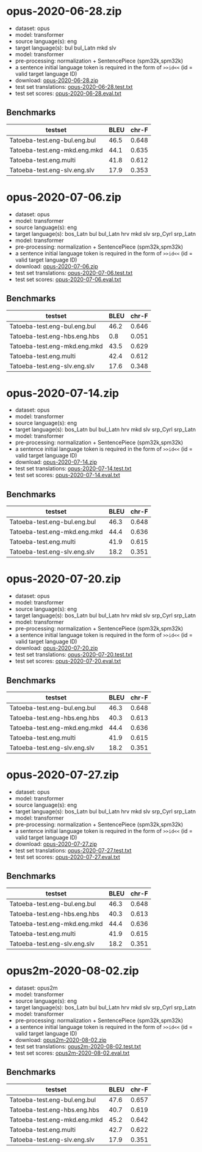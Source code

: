 # opus-2020-06-28.zip

* dataset: opus
* model: transformer
* source language(s): eng
* target language(s): bul bul_Latn mkd slv
* model: transformer
* pre-processing: normalization + SentencePiece (spm32k,spm32k)
* a sentence initial language token is required in the form of `>>id<<` (id = valid target language ID)
* download: [opus-2020-06-28.zip](https://object.pouta.csc.fi/Tatoeba-MT-models/eng-zls/opus-2020-06-28.zip)
* test set translations: [opus-2020-06-28.test.txt](https://object.pouta.csc.fi/Tatoeba-MT-models/eng-zls/opus-2020-06-28.test.txt)
* test set scores: [opus-2020-06-28.eval.txt](https://object.pouta.csc.fi/Tatoeba-MT-models/eng-zls/opus-2020-06-28.eval.txt)

## Benchmarks

| testset               | BLEU  | chr-F |
|-----------------------|-------|-------|
| Tatoeba-test.eng-bul.eng.bul 	| 46.5 	| 0.648 |
| Tatoeba-test.eng-mkd.eng.mkd 	| 44.1 	| 0.635 |
| Tatoeba-test.eng.multi 	| 41.8 	| 0.612 |
| Tatoeba-test.eng-slv.eng.slv 	| 17.9 	| 0.353 |

# opus-2020-07-06.zip

* dataset: opus
* model: transformer
* source language(s): eng
* target language(s): bos_Latn bul bul_Latn hrv mkd slv srp_Cyrl srp_Latn
* model: transformer
* pre-processing: normalization + SentencePiece (spm32k,spm32k)
* a sentence initial language token is required in the form of `>>id<<` (id = valid target language ID)
* download: [opus-2020-07-06.zip](https://object.pouta.csc.fi/Tatoeba-MT-models/eng-zls/opus-2020-07-06.zip)
* test set translations: [opus-2020-07-06.test.txt](https://object.pouta.csc.fi/Tatoeba-MT-models/eng-zls/opus-2020-07-06.test.txt)
* test set scores: [opus-2020-07-06.eval.txt](https://object.pouta.csc.fi/Tatoeba-MT-models/eng-zls/opus-2020-07-06.eval.txt)

## Benchmarks

| testset               | BLEU  | chr-F |
|-----------------------|-------|-------|
| Tatoeba-test.eng-bul.eng.bul 	| 46.2 	| 0.646 |
| Tatoeba-test.eng-hbs.eng.hbs 	| 0.8 	| 0.051 |
| Tatoeba-test.eng-mkd.eng.mkd 	| 43.5 	| 0.629 |
| Tatoeba-test.eng.multi 	| 42.4 	| 0.612 |
| Tatoeba-test.eng-slv.eng.slv 	| 17.6 	| 0.348 |

# opus-2020-07-14.zip

* dataset: opus
* model: transformer
* source language(s): eng
* target language(s): bos_Latn bul bul_Latn hrv mkd slv srp_Cyrl srp_Latn
* model: transformer
* pre-processing: normalization + SentencePiece (spm32k,spm32k)
* a sentence initial language token is required in the form of `>>id<<` (id = valid target language ID)
* download: [opus-2020-07-14.zip](https://object.pouta.csc.fi/Tatoeba-MT-models/eng-zls/opus-2020-07-14.zip)
* test set translations: [opus-2020-07-14.test.txt](https://object.pouta.csc.fi/Tatoeba-MT-models/eng-zls/opus-2020-07-14.test.txt)
* test set scores: [opus-2020-07-14.eval.txt](https://object.pouta.csc.fi/Tatoeba-MT-models/eng-zls/opus-2020-07-14.eval.txt)

## Benchmarks

| testset               | BLEU  | chr-F |
|-----------------------|-------|-------|
| Tatoeba-test.eng-bul.eng.bul 	| 46.3 	| 0.648 |
| Tatoeba-test.eng-mkd.eng.mkd 	| 44.4 	| 0.636 |
| Tatoeba-test.eng.multi 	| 41.9 	| 0.615 |
| Tatoeba-test.eng-slv.eng.slv 	| 18.2 	| 0.351 |

# opus-2020-07-20.zip

* dataset: opus
* model: transformer
* source language(s): eng
* target language(s): bos_Latn bul bul_Latn hrv mkd slv srp_Cyrl srp_Latn
* model: transformer
* pre-processing: normalization + SentencePiece (spm32k,spm32k)
* a sentence initial language token is required in the form of `>>id<<` (id = valid target language ID)
* download: [opus-2020-07-20.zip](https://object.pouta.csc.fi/Tatoeba-MT-models/eng-zls/opus-2020-07-20.zip)
* test set translations: [opus-2020-07-20.test.txt](https://object.pouta.csc.fi/Tatoeba-MT-models/eng-zls/opus-2020-07-20.test.txt)
* test set scores: [opus-2020-07-20.eval.txt](https://object.pouta.csc.fi/Tatoeba-MT-models/eng-zls/opus-2020-07-20.eval.txt)

## Benchmarks

| testset               | BLEU  | chr-F |
|-----------------------|-------|-------|
| Tatoeba-test.eng-bul.eng.bul 	| 46.3 	| 0.648 |
| Tatoeba-test.eng-hbs.eng.hbs 	| 40.3 	| 0.613 |
| Tatoeba-test.eng-mkd.eng.mkd 	| 44.4 	| 0.636 |
| Tatoeba-test.eng.multi 	| 41.9 	| 0.615 |
| Tatoeba-test.eng-slv.eng.slv 	| 18.2 	| 0.351 |

# opus-2020-07-27.zip

* dataset: opus
* model: transformer
* source language(s): eng
* target language(s): bos_Latn bul bul_Latn hrv mkd slv srp_Cyrl srp_Latn
* model: transformer
* pre-processing: normalization + SentencePiece (spm32k,spm32k)
* a sentence initial language token is required in the form of `>>id<<` (id = valid target language ID)
* download: [opus-2020-07-27.zip](https://object.pouta.csc.fi/Tatoeba-MT-models/eng-zls/opus-2020-07-27.zip)
* test set translations: [opus-2020-07-27.test.txt](https://object.pouta.csc.fi/Tatoeba-MT-models/eng-zls/opus-2020-07-27.test.txt)
* test set scores: [opus-2020-07-27.eval.txt](https://object.pouta.csc.fi/Tatoeba-MT-models/eng-zls/opus-2020-07-27.eval.txt)

## Benchmarks

| testset               | BLEU  | chr-F |
|-----------------------|-------|-------|
| Tatoeba-test.eng-bul.eng.bul 	| 46.3 	| 0.648 |
| Tatoeba-test.eng-hbs.eng.hbs 	| 40.3 	| 0.613 |
| Tatoeba-test.eng-mkd.eng.mkd 	| 44.4 	| 0.636 |
| Tatoeba-test.eng.multi 	| 41.9 	| 0.615 |
| Tatoeba-test.eng-slv.eng.slv 	| 18.2 	| 0.351 |

# opus2m-2020-08-02.zip

* dataset: opus2m
* model: transformer
* source language(s): eng
* target language(s): bos_Latn bul bul_Latn hrv mkd slv srp_Cyrl srp_Latn
* model: transformer
* pre-processing: normalization + SentencePiece (spm32k,spm32k)
* a sentence initial language token is required in the form of `>>id<<` (id = valid target language ID)
* download: [opus2m-2020-08-02.zip](https://object.pouta.csc.fi/Tatoeba-MT-models/eng-zls/opus2m-2020-08-02.zip)
* test set translations: [opus2m-2020-08-02.test.txt](https://object.pouta.csc.fi/Tatoeba-MT-models/eng-zls/opus2m-2020-08-02.test.txt)
* test set scores: [opus2m-2020-08-02.eval.txt](https://object.pouta.csc.fi/Tatoeba-MT-models/eng-zls/opus2m-2020-08-02.eval.txt)

## Benchmarks

| testset               | BLEU  | chr-F |
|-----------------------|-------|-------|
| Tatoeba-test.eng-bul.eng.bul 	| 47.6 	| 0.657 |
| Tatoeba-test.eng-hbs.eng.hbs 	| 40.7 	| 0.619 |
| Tatoeba-test.eng-mkd.eng.mkd 	| 45.2 	| 0.642 |
| Tatoeba-test.eng.multi 	| 42.7 	| 0.622 |
| Tatoeba-test.eng-slv.eng.slv 	| 17.9 	| 0.351 |

